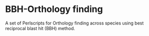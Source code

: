 # BBH-Orthology finding
A set of Perlscripts for Orthology finding across species using best reciprocal blast hit (BBH) method.
